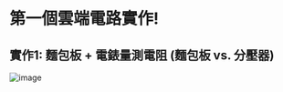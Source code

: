# 第一個雲端電路實作!

## 實作1: 麵包板 + 電錶量測電阻 (麵包板 vs. 分壓器)
![image](https://github.com/s1115161034/EC2024/assets/162283811/dfbe8f54-3840-4168-ad77-e668223c3db8)
